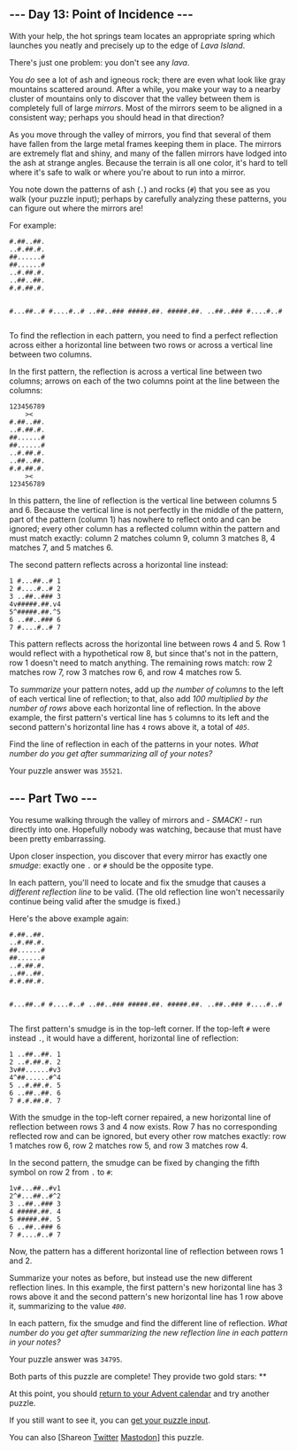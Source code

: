 <main>
<article class="day-desc"><h2>--- Day 13: Point of Incidence ---</h2><p>With your help, the hot springs team locates an appropriate spring which launches you neatly and precisely up to the edge of <em>Lava Island</em>.</p>
<p>There's just one problem: you don't see any <em>lava</em>.</p>
<p>You <em>do</em> see a lot of ash and igneous rock; there are even what look like gray mountains scattered around. After a while, you make your way to a nearby cluster of mountains only to discover that the valley between them is completely full of large <em>mirrors</em>.  Most of the mirrors seem to be aligned in a consistent way; perhaps you should head in that direction?</p>
<p>As you move through the valley of mirrors, you find that several of them have fallen from the large metal frames keeping them in place. The mirrors are extremely flat and shiny, and many of the fallen mirrors have lodged into the ash at strange angles. Because the terrain is all one color, it's hard to tell where it's safe to walk or where you're about to run into a mirror.</p>
<p>You note down the patterns of ash (<code>.</code>) and rocks (<code>#</code>) that you see as you walk (your puzzle input); perhaps by carefully analyzing these patterns, you can figure out where the mirrors are!</p>
<p>For example:</p>
<pre><code>#.##..##.
..#.##.#.
##......#
##......#
..#.##.#.
..##..##.
#.#.##.#.

#...##..#
#....#..#
..##..###
#####.##.
#####.##.
..##..###
#....#..#
</code></pre>
<p>To find the reflection in each pattern, you need to find a perfect reflection across either a horizontal line between two rows or across a vertical line between two columns.</p>
<p>In the first pattern, the reflection is across a vertical line between two columns; arrows on each of the two columns point at the line between the columns:</p>
<pre><code>123456789
    &gt;&lt;   
#.##..##.
..#.##.#.
##......#
##......#
..#.##.#.
..##..##.
#.#.##.#.
    &gt;&lt;   
123456789
</code></pre>
<p>In this pattern, the line of reflection is the vertical line between columns 5 and 6. Because the vertical line is not perfectly in the middle of the pattern, part of the pattern (column 1) has nowhere to reflect onto and can be ignored; every other column has a reflected column within the pattern and must match exactly: column 2 matches column 9, column 3 matches 8, 4 matches 7, and 5 matches 6.</p>
<p>The second pattern reflects across a horizontal line instead:</p>
<pre><code>1 #...##..# 1
2 #....#..# 2
3 ..##..### 3
4v#####.##.v4
5^#####.##.^5
6 ..##..### 6
7 #....#..# 7
</code></pre>
<p>This pattern reflects across the horizontal line between rows 4 and 5. Row 1 would reflect with a hypothetical row 8, but since that's not in the pattern, row 1 doesn't need to match anything. The remaining rows match: row 2 matches row 7, row 3 matches row 6, and row 4 matches row 5.</p>
<p>To <em>summarize</em> your pattern notes, add up <em>the number of columns</em> to the left of each vertical line of reflection; to that, also add <em>100 multiplied by the number of rows</em> above each horizontal line of reflection. In the above example, the first pattern's vertical line has <code>5</code> columns to its left and the second pattern's horizontal line has <code>4</code> rows above it, a total of <code><em>405</em></code>.</p>
<p>Find the line of reflection in each of the patterns in your notes. <em>What number do you get after summarizing all of your notes?</em></p>
</article>
<p>Your puzzle answer was <code>35521</code>.</p><article class="day-desc"><h2 id="part2">--- Part Two ---</h2><p>You resume walking through the valley of mirrors and - <em>SMACK!</em> - run directly into one. Hopefully <span title="Sorry, Nobody saw that.">nobody</span> was watching, because that must have been pretty embarrassing.</p>
<p>Upon closer inspection, you discover that every mirror has exactly one <em>smudge</em>: exactly one <code>.</code> or <code>#</code> should be the opposite type.</p>
<p>In each pattern, you'll need to locate and fix the smudge that causes a <em>different reflection line</em> to be valid. (The old reflection line won't necessarily continue being valid after the smudge is fixed.)</p>
<p>Here's the above example again:</p>
<pre><code>#.##..##.
..#.##.#.
##......#
##......#
..#.##.#.
..##..##.
#.#.##.#.

#...##..#
#....#..#
..##..###
#####.##.
#####.##.
..##..###
#....#..#
</code></pre>
<p>The first pattern's smudge is in the top-left corner. If the top-left <code>#</code> were instead <code>.</code>, it would have a different, horizontal line of reflection:</p>
<pre><code>1 ..##..##. 1
2 ..#.##.#. 2
3v##......#v3
4^##......#^4
5 ..#.##.#. 5
6 ..##..##. 6
7 #.#.##.#. 7
</code></pre>
<p>With the smudge in the top-left corner repaired, a new horizontal line of reflection between rows 3 and 4 now exists. Row 7 has no corresponding reflected row and can be ignored, but every other row matches exactly: row 1 matches row 6, row 2 matches row 5, and row 3 matches row 4.</p>
<p>In the second pattern, the smudge can be fixed by changing the fifth symbol on row 2 from <code>.</code> to <code>#</code>:</p>
<pre><code>1v#...##..#v1
2^#...##..#^2
3 ..##..### 3
4 #####.##. 4
5 #####.##. 5
6 ..##..### 6
7 #....#..# 7
</code></pre>
<p>Now, the pattern has a different horizontal line of reflection between rows 1 and 2.</p>
<p>Summarize your notes as before, but instead use the new different reflection lines. In this example, the first pattern's new horizontal line has 3 rows above it and the second pattern's new horizontal line has 1 row above it, summarizing to the value <code><em>400</em></code>.</p>
<p>In each pattern, fix the smudge and find the different line of reflection. <em>What number do you get after summarizing the new reflection line in each pattern in your notes?</em></p>
</article>
<p>Your puzzle answer was <code>34795</code>.</p><p class="day-success">Both parts of this puzzle are complete! They provide two gold stars: **</p>
<p>At this point, you should <a href="/2023">return to your Advent calendar</a> and try another puzzle.</p>
<p>If you still want to see it, you can <a href="13/input" target="_blank">get your puzzle input</a>.</p>
<p>You can also <span class="share">[Share<span class="share-content">on
  <a href="https://twitter.com/intent/tweet?text=I%27ve+completed+%22Point+of+Incidence%22+%2D+Day+13+%2D+Advent+of+Code+2023&amp;url=https%3A%2F%2Fadventofcode%2Ecom%2F2023%2Fday%2F13&amp;related=ericwastl&amp;hashtags=AdventOfCode" target="_blank">Twitter</a>
  <a href="javascript:void(0);" onclick="var ms; try{ms=localStorage.getItem('mastodon.server')}finally{} if(typeof ms!=='string')ms=''; ms=prompt('Mastodon Server?',ms); if(typeof ms==='string' && ms.length){this.href='https://'+ms+'/share?text=I%27ve+completed+%22Point+of+Incidence%22+%2D+Day+13+%2D+Advent+of+Code+2023+%23AdventOfCode+https%3A%2F%2Fadventofcode%2Ecom%2F2023%2Fday%2F13';try{localStorage.setItem('mastodon.server',ms);}finally{}}else{return false;}" target="_blank">Mastodon</a
></span>]</span> this puzzle.</p>
</main>
